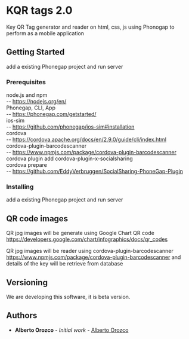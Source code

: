 # KQR tags 2.0

Key QR Tag generator and reader on html, css, js using Phonogap to perform as a mobile application

## Getting Started

add a existing Phonegap project
and run server


### Prerequisites

node.js and npm<br />                                 --  https://nodejs.org/en/<br />
Phonegap, CLI, App<br />                           -- https://phonegap.com/getstarted/<br />
ios-sim<br />                                                --  https://github.com/phonegap/ios-sim#installation<br />
cordova<br />                                               --  https://cordova.apache.org/docs/en/2.9.0/guide/cli/index.html<br />
cordova-plugin-barcodescanner<br />        --  https://www.npmjs.com/package/cordova-plugin-barcodescanner<br />
cordova plugin add cordova-plugin-x-socialsharing<br />
cordova prepare<br />  -- https://github.com/EddyVerbruggen/SocialSharing-PhoneGap-Plugin<br />

### Installing

add a existing Phonegap project
and run server


## QR code images 

QR jpg images will be generate using Google Chart QR code
https://developers.google.com/chart/infographics/docs/qr_codes

QR jpg images will be reader using cordova-plugin-barcodescanner
https://www.npmjs.com/package/cordova-plugin-barcodescanner
and details of the key will be retrieve from database

## Versioning

We are developing this software, it is beta version. 

## Authors

* **Alberto Orozco** - *Initial work* - [Alberto Orozco](https://github.com/albertoorozco2)



